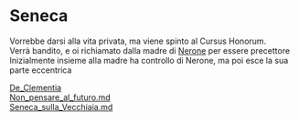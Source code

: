# Seneca
Vorrebbe darsi alla vita privata, ma viene spinto al Cursus Honorum.  
Verrà bandito, e oi richiamato dalla madre di [Nerone](Nerone) per essere precettore  
Inizialmente insieme alla madre ha controllo di Nerone, ma poi esce la sua parte eccentrica  

[De_Clementia](De_Clementia)  
[Non_pensare_al_futuro.md](Non_pensare_al_futuro.md)  
[Seneca_sulla_Vecchiaia.md](Seneca_slla_Vecchiaia.md)  
